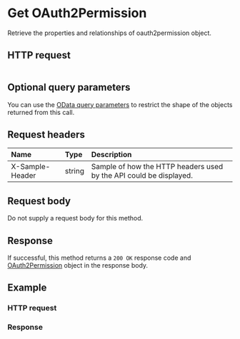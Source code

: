 # Get OAuth2Permission

Retrieve the properties and relationships of oauth2permission object.
## HTTP request
```http

```

## Optional query parameters
You can use the [OData query parameters](odata-optional-query-parameters.md) to restrict the shape of the objects returned from this call.
## Request headers
| Name       | Type | Description|
|:-----------|:------|:----------|
| X-Sample-Header  | string  | Sample of how the HTTP headers used by the API could be displayed.|

## Request body
Do not supply a request body for this method.
## Response
If successful, this method returns a `200 OK` response code and [OAuth2Permission](../resources/oauth2permission.md) object in the response body.
## Example
### HTTP request
### Response
